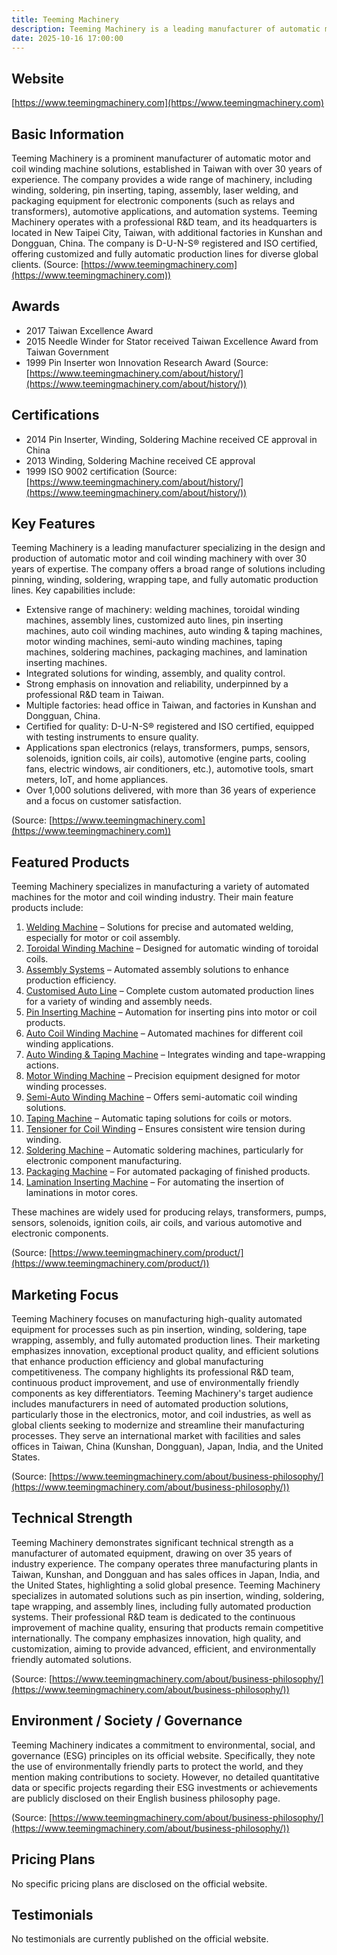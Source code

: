```yaml
---
title: Teeming Machinery
description: Teeming Machinery is a leading manufacturer of automatic motor and coil winding machines, specializing in innovative solutions for winding, soldering, pin inserting, and taping, with over 30 years of industry expertise and operations in Taiwan and China.
date: 2025-10-16 17:00:00
---
```


## Website

[https://www.teemingmachinery.com](https://www.teemingmachinery.com)

## Basic Information

Teeming Machinery is a prominent manufacturer of automatic motor and coil winding machine solutions, established in Taiwan with over 30 years of experience. The company provides a wide range of machinery, including winding, soldering, pin inserting, taping, assembly, laser welding, and packaging equipment for electronic components (such as relays and transformers), automotive applications, and automation systems. Teeming Machinery operates with a professional R&D team, and its headquarters is located in New Taipei City, Taiwan, with additional factories in Kunshan and Dongguan, China. The company is D-U-N-S® registered and ISO certified, offering customized and fully automatic production lines for diverse global clients.
(Source: [https://www.teemingmachinery.com](https://www.teemingmachinery.com))

## Awards

- 2017 Taiwan Excellence Award
- 2015 Needle Winder for Stator received Taiwan Excellence Award from Taiwan Government
- 1999 Pin Inserter won Innovation Research Award
(Source: [https://www.teemingmachinery.com/about/history/](https://www.teemingmachinery.com/about/history/))

## Certifications

- 2014 Pin Inserter, Winding, Soldering Machine received CE approval in China
- 2013 Winding, Soldering Machine received CE approval
- 1999 ISO 9002 certification
(Source: [https://www.teemingmachinery.com/about/history/](https://www.teemingmachinery.com/about/history/))

## Key Features

Teeming Machinery is a leading manufacturer specializing in the design and production of automatic motor and coil winding machinery with over 30 years of expertise. The company offers a broad range of solutions including pinning, winding, soldering, wrapping tape, and fully automatic production lines. Key capabilities include:

- Extensive range of machinery: welding machines, toroidal winding machines, assembly lines, customized auto lines, pin inserting machines, auto coil winding machines, auto winding & taping machines, motor winding machines, semi-auto winding machines, taping machines, soldering machines, packaging machines, and lamination inserting machines.
- Integrated solutions for winding, assembly, and quality control.
- Strong emphasis on innovation and reliability, underpinned by a professional R&D team in Taiwan.
- Multiple factories: head office in Taiwan, and factories in Kunshan and Dongguan, China.
- Certified for quality: D-U-N-S® registered and ISO certified, equipped with testing instruments to ensure quality.
- Applications span electronics (relays, transformers, pumps, sensors, solenoids, ignition coils, air coils), automotive (engine parts, cooling fans, electric windows, air conditioners, etc.), automotive tools, smart meters, IoT, and home appliances.
- Over 1,000 solutions delivered, with more than 36 years of experience and a focus on customer satisfaction.

(Source: [https://www.teemingmachinery.com](https://www.teemingmachinery.com))

## Featured Products

Teeming Machinery specializes in manufacturing a variety of automated machines for the motor and coil winding industry. Their main feature products include:

1. [Welding Machine](https://www.teemingmachinery.com/product/88/) – Solutions for precise and automated welding, especially for motor or coil assembly.
2. [Toroidal Winding Machine](https://www.teemingmachinery.com/product/87/) – Designed for automatic winding of toroidal coils.
3. [Assembly Systems](https://www.teemingmachinery.com/product/43__2/) – Automated assembly solutions to enhance production efficiency.
4. [Customised Auto Line](https://www.teemingmachinery.com/product/59/) – Complete custom automated production lines for a variety of winding and assembly needs.
5. [Pin Inserting Machine](https://www.teemingmachinery.com/product/56__1/) – Automation for inserting pins into motor or coil products.
6. [Auto Coil Winding Machine](https://www.teemingmachinery.com/product/56__2/) – Automated machines for different coil winding applications.
7. [Auto Winding & Taping Machine](https://www.teemingmachinery.com/product/56__3/) – Integrates winding and tape-wrapping actions.
8. [Motor Winding Machine](https://www.teemingmachinery.com/product/56__4/) – Precision equipment designed for motor winding processes.
9. [Semi-Auto Winding Machine](https://www.teemingmachinery.com/product/56__5/) – Offers semi-automatic coil winding solutions.
10. [Taping Machine](https://www.teemingmachinery.com/product/56__6/) – Automatic taping solutions for coils or motors.
11. [Tensioner for Coil Winding](https://www.teemingmachinery.com/product/56__7/) – Ensures consistent wire tension during winding.
12. [Soldering Machine](https://www.teemingmachinery.com/product/56/) – Automatic soldering machines, particularly for electronic component manufacturing.
13. [Packaging Machine](https://www.teemingmachinery.com/product/56__9/) – For automated packaging of finished products.
14. [Lamination Inserting Machine](https://www.teemingmachinery.com/product/68/) – For automating the insertion of laminations in motor cores.

These machines are widely used for producing relays, transformers, pumps, sensors, solenoids, ignition coils, air coils, and various automotive and electronic components.

(Source: [https://www.teemingmachinery.com/product/](https://www.teemingmachinery.com/product/))

## Marketing Focus

Teeming Machinery focuses on manufacturing high-quality automated equipment for processes such as pin insertion, winding, soldering, tape wrapping, assembly, and fully automated production lines. Their marketing emphasizes innovation, exceptional product quality, and efficient solutions that enhance production efficiency and global manufacturing competitiveness. The company highlights its professional R&D team, continuous product improvement, and use of environmentally friendly components as key differentiators. Teeming Machinery's target audience includes manufacturers in need of automated production solutions, particularly those in the electronics, motor, and coil industries, as well as global clients seeking to modernize and streamline their manufacturing processes. They serve an international market with facilities and sales offices in Taiwan, China (Kunshan, Dongguan), Japan, India, and the United States.

(Source: [https://www.teemingmachinery.com/about/business-philosophy/](https://www.teemingmachinery.com/about/business-philosophy/))

## Technical Strength

Teeming Machinery demonstrates significant technical strength as a manufacturer of automated equipment, drawing on over 35 years of industry experience. The company operates three manufacturing plants in Taiwan, Kunshan, and Dongguan and has sales offices in Japan, India, and the United States, highlighting a solid global presence. Teeming Machinery specializes in automated solutions such as pin insertion, winding, soldering, tape wrapping, and assembly lines, including fully automated production systems. Their professional R&D team is dedicated to the continuous improvement of machine quality, ensuring that products remain competitive internationally. The company emphasizes innovation, high quality, and customization, aiming to provide advanced, efficient, and environmentally friendly automated solutions.

(Source: [https://www.teemingmachinery.com/about/business-philosophy/](https://www.teemingmachinery.com/about/business-philosophy/))

## Environment / Society / Governance

Teeming Machinery indicates a commitment to environmental, social, and governance (ESG) principles on its official website. Specifically, they note the use of environmentally friendly parts to protect the world, and they mention making contributions to society. However, no detailed quantitative data or specific projects regarding their ESG investments or achievements are publicly disclosed on their English business philosophy page.

(Source: [https://www.teemingmachinery.com/about/business-philosophy/](https://www.teemingmachinery.com/about/business-philosophy/))

## Pricing Plans

No specific pricing plans are disclosed on the official website.

## Testimonials

No testimonials are currently published on the official website.